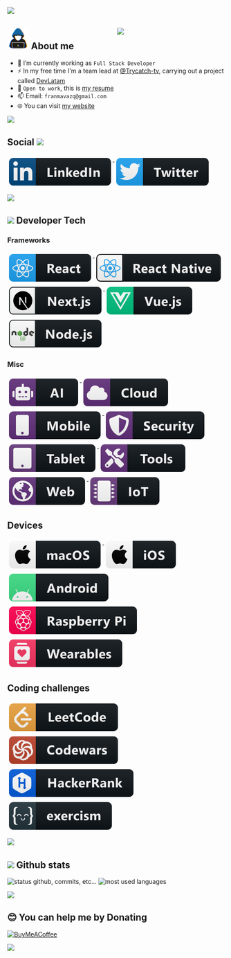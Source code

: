 <a href="https://www.youtube.com/watch?v=dQw4w9WgXcQ"> <img src="https://user-images.githubusercontent.com/73097560/115834477-dbab4500-a447-11eb-908a-139a6edaec5c.gif"> </a>

## <picture> <img src = "https://github.com/0xAbdulKhalid/0xAbdulKhalid/raw/main/assets/mdImages/about_me.gif" width = 50px> </picture> <b>About me</b> <picture> <img align="right" src="https://github.com/7oSkaaa/7oSkaaa/blob/main/Images/Right_Side.gif?raw=true" width = 250px> </picture>

- 🫡 I’m currently working as `Full Stack Developer`
- ⚡ In my free time I'm a team lead at [@Trycatch-tv](https://github.com/Trycatch-tv), carrying out a project called [DevLatam](https://www.tiktok.com/@trycatch.tv/video/7219789077032275205)
- 💼 `Open to work`, this is [my resume](https://mrandvx.com/)
- 📫 Email: `franmavazq@gmail.com`
- 🌐 You can visit [my website](https://mrandvx.com/)

<a href="https://www.youtube.com/watch?v=dQw4w9WgXcQ"> <img src="https://user-images.githubusercontent.com/73097560/115834477-dbab4500-a447-11eb-908a-139a6edaec5c.gif"> </a>

## Social <picture> <img src="https://github.com/7oSkaaa/7oSkaaa/blob/main/Images/Connect-with-me.gif?raw=true" width="100px"> </picture>

<p align="left">
  <a href="https://www.linkedin.com/in/mrandvx/">
    <img src="svg/social/linkedin.svg" alt="x" style="vertical-align:top; margin:6px 4px">
  </a>
  <a href="https://twitter.com/MranDvX">
    <img src="svg/social/twitter.svg" alt="x" style="vertical-align:top; margin:6px 4px">
  </a>
</p>

<a href="https://www.youtube.com/watch?v=dQw4w9WgXcQ"> <img src="https://user-images.githubusercontent.com/73097560/115834477-dbab4500-a447-11eb-908a-139a6edaec5c.gif"> </a>

## <img src="https://media2.giphy.com/media/QssGEmpkyEOhBCb7e1/giphy.gif?cid=ecf05e47a0n3gi1bfqntqmob8g9aid1oyj2wr3ds3mg700bl&rid=giphy.gif" width ="25"> <b>Developer Tech</b>

### Frameworks
<p align="left">
  <a href="#">
    <img src="svg/dev/frameworks/react.svg" alt="react" style="vertical-align:top; margin:6px 4px">
  </a>
  <a href="#">
    <img src="svg/dev/frameworks/react_native.svg" alt="react_native" style="vertical-align:top; margin:6px 4px">
  </a>
  <a href="#">
    <img src="svg/dev/frameworks/next.svg" alt="nextjs" style="vertical-align:top; margin:6px 4px">
  </a>
  <a href="#">
    <img src="svg/dev/frameworks/vue.svg" alt="vue" style="vertical-align:top; margin:6px 4px">
  </a>
  <a href="#">
    <img src="svg/dev/frameworks/nodejs.svg" alt="nodejs" style="vertical-align:top; margin:6px 4px">
  </a>
</p>

<!-- ### Languages 
<p align="left">
  <a href="#">
    <img src="svg/dev/languages/html.svg" alt="html" style="vertical-align:top; margin:6px 4px">
  </a> 
  <a href="#">
    <img src="svg/dev/languages/css3.svg" alt="css3" style="vertical-align:top; margin:6px 4px">
  </a>
  <a href="#">
    <img src="svg/dev/languages/js.svg" alt="javascript" style="vertical-align:top; margin:6px 4px">
  </a>
  <a href="#">
    <img src="svg/dev/languages/ts.svg" alt="typescript" style="vertical-align:top; margin:6px 4px">
  </a>
  <a href="#">
    <img src="svg/dev/languages/php.svg" alt="php" style="vertical-align:top; margin:6px 4px">
  </a> 
</p> -->

### Misc
<p align="left">
  <a href="#">
    <img src="svg/dev/misc/ai.svg" alt="ai" style="vertical-align:top; margin:6px 4px">
  </a>
   <a href="#">
    <img src="svg/dev/misc/cloud.svg" alt="cloud" style="vertical-align:top; margin:6px 4px">
  </a>
   <a href="#">
    <img src="svg/dev/misc/mobile.svg" alt="mobile" style="vertical-align:top; margin:6px 4px">
  </a>
   <a href="#">
    <img src="svg/dev/misc/security.svg" alt="security" style="vertical-align:top; margin:6px 4px">
  </a>
  <a href="#">
    <img src="svg/dev/misc/tablet.svg" alt="tablet" style="vertical-align:top; margin:6px 4px">
  </a>
   <a href="#">
    <img src="svg/dev/misc/tools.svg" alt="tools" style="vertical-align:top; margin:6px 4px">
  </a>
   <a href="#">
    <img src="svg/dev/misc/web.svg" alt="web" style="vertical-align:top; margin:6px 4px">
  </a>
  <a href="#">
    <img src="svg/dev/misc/iot.svg" alt="iot" style="vertical-align:top; margin:6px 4px">
  </a>
  <!-- <a href="#">
    <img src="svg/dev/misc/desktop.svg" alt="desktop" style="vertical-align:top; margin:6px 4px">
  </a> -->
</p>

<!-- ### Services 
<p align="left">
  <a href="#">
    <img src="svg/dev/services/aws.svg" alt="aws" style="vertical-align:top; margin:6px 4px">
  </a>
  <a href="#">
    <img src="svg/dev/services/azure.svg" alt="azure" style="vertical-align:top; margin:6px 4px">
  </a>
    <a href="#">
    <img src="svg/dev/tools/docker.svg" alt="docker" style="vertical-align:top; margin:6px 4px">
  </a>
  <a href="#">
    <img src="svg/dev/services/kubernetes.svg" alt="kubernetes" style="vertical-align:top; margin:6px 4px">
  </a>
  <a href="#">
    <img src="svg/dev/services/supabase.svg" alt="supabase" style="vertical-align:top; margin:6px 4px">
  </a>
</p> -->


<!-- ### Tools  
<p align="left">
  <a href="#">
    <img src="svg/dev/tools/android_studio_colour.svg" alt="android_studio_colour" style="vertical-align:top; margin:6px 4px">
  </a> 
  <a href="#">
    <img src="svg/dev/tools/bash.svg" alt="bash" style="vertical-align:top; margin:6px 4px">
  </a> 
  <a href="#">
    <img src="svg/dev/tools/visualstudio_code.svg" alt="visualstudio_code" style="vertical-align:top; margin:6px 4px">
  </a> 
  <a href="#">
    <img src="svg/dev/tools/xcode.svg" alt="xcode" style="vertical-align:top; margin:6px 4px">
  </a>
</p> -->

## Devices
<p align="left">
  <a href="#">
    <img src="svg/os/macos.svg" alt="mac" style="vertical-align:top; margin:6px 4px">
  </a>
  <a href="#">
    <img src="svg/os/ios.svg" alt="ios" style="vertical-align:top; margin:6px 4px">
  </a>
  <a href="#">
    <img src="svg/os/android.svg" alt="android" style="vertical-align:top; margin:6px 4px">
  </a>
  <a href="#">
    <img src="svg/devices/raspberrypi.svg" alt="raspberrypi" style="vertical-align:top; margin:6px 4px">
  </a>  
  <a href="#">
    <img src="svg/devices/wearables.svg" alt="wearables" style="vertical-align:top; margin:6px 4px">
  </a> 
</p>

## Coding challenges
<p align="left">
  <a href="#">
    <img src="svg/dev/services/leetcode.svg" alt="leetcode" style="vertical-align:top; margin:6px 4px">
  </a>
  <a href="#">
    <img src="svg/dev/services/codewars.svg" alt="codewars" style="vertical-align:top; margin:6px 4px">
  </a>
  <a href="#">
    <img src="svg/dev/services/hackerrank.svg" alt="hackerrank" style="vertical-align:top; margin:6px 4px">
  </a>
  <a href="#">
    <img src="svg/dev/services/excercism.svg" alt="excercism" style="vertical-align:top; margin:6px 4px">
  </a>
</p>
<a href="https://www.youtube.com/watch?v=dQw4w9WgXcQ"> <img src="https://user-images.githubusercontent.com/73097560/115834477-dbab4500-a447-11eb-908a-139a6edaec5c.gif"> </a>

## <img src="https://media.giphy.com/media/iY8CRBdQXODJSCERIr/giphy.gif" width="35"> <b>Github stats </b>
<p align="left">
  <!-- <img src="https://github-readme-stats-eight-theta.vercel.app/api?username=MranDvX&show_icons=true&theme=algolia&bg_color=0,000000,130F40&include_all_commits=true&count_private=true&hide_border=true"/> -->
  <img alt="status github, commits, etc..." src="https://github-readme-stats.vercel.app/api?username=MranDvX&show_icons=true&include_all_commits=true&count_private=true&custom_title=MranDvX Stats&theme=algolia&bg_color=0,000000,130F40&layout=compact&border_radius=8&hide_border=true"/>
  <img alt="most used languages" src="https://github-readme-stats.vercel.app/api/top-langs/?username=MranDvX&count_private=true&theme=algolia&bg_color=0,000000,130F40&layout=compact&border_radius=8&langs_count=8&hide_border=true"/>
</p>

<a href="https://www.youtube.com/watch?v=dQw4w9WgXcQ"> <img src="https://user-images.githubusercontent.com/73097560/115834477-dbab4500-a447-11eb-908a-139a6edaec5c.gif"> </a>

## 😊 You can help me by Donating
[![BuyMeACoffee](https://img.shields.io/badge/Buy%20Me%20a%20Coffee-ffdd00?style=for-the-badge&logo=buy-me-a-coffee&logoColor=black)](https://buymeacoffee.com/mrandvx)

<a href="https://www.youtube.com/watch?v=dQw4w9WgXcQ"> <img src="https://user-images.githubusercontent.com/73097560/115834477-dbab4500-a447-11eb-908a-139a6edaec5c.gif"> </a>
